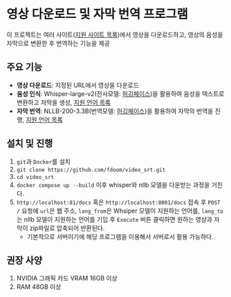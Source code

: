 # 영상 다운로드 및 자막 번역 프로그램

이 프로젝트는 여러 사이트([지원 사이트 목록](https://github.com/yt-dlp/yt-dlp/blob/master/supportedsites.md))에서 영상을 다운로드하고, 영상의 음성을 자막으로 변환한 후 번역하는 기능을 제공

## 주요 기능

- **영상 다운로드**: 지정된 URL에서 영상을 다운로드
- **음성 인식**: Whisper-large-v2(전사모델: [허깅페이스](https://huggingface.co/openai/whisper-large-v2))을 활용하여 음성을 텍스트로 변환하고 자막을 생성, [지원 언어 목록](https://github.com/openai/whisper/blob/main/whisper/tokenizer.py#L10)
- **자막 번역**: NLLB-200-3.3B(번역모델: [허깅페이스](https://huggingface.co/facebook/nllb-200-3.3B))을 활용하여 자막의 번역을 진행, [지원 언어 목록](https://scontent-gmp1-1.xx.fbcdn.net/v/t39.8562-6/292295068_402295381932691_8903854229220968087_n.pdf?ccb=1-7&_nc_sid=e280be&_nc_ohc=UvBRoLJCRZoQ7kNvgFZHTK2&_nc_zt=14&_nc_ht=scontent-gmp1-1.xx&_nc_gid=ATURscYil2lHJ0q3etjO5VB&oh=00_AYAcwu4SXzptlY3zImE45C4UbjKlXKGGR2STT6nH77Ss_g&oe=672F5453#page=13)

## 설치 및 진행
1. `git`과 `Docker`를 설치
2. `git clone https://github.com/fdoom/video_srt.git`
3. `cd video_srt`
4. `docker compose up --build` 이후 whisper와 nllb 모델을 다운받는 과정을 거친다.
5. `http://localhost:81/docs` 혹은 `http://localhost:8001/docs` 접속 후 `POST /` 요청에 `url`은 웹 주소, `lang_from`은 Whsiper 모델이 지원하는 언어를, `lang_to`는 nllb 모델이 지원하는 언어를 기입 후 `Execute` 버튼 클릭하면 원하는 영상과 자막이 zip파일로 압축되어 반환된다.
    - 기본적으로 서버이기에 해당 프로그램을 이용해서 서버로서 활용 가능하다.

## 권장 사양
1. NVIDIA 그래픽 카드 VRAM 16GB 이상
2. RAM 48GB 이상
